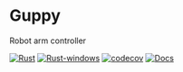 # Guppy

Robot arm controller

[![Rust](https://github.com/dmweis/guppy/workflows/Rust/badge.svg)](https://github.com/dmweis/guppy/actions)
[![Rust-windows](https://github.com/dmweis/guppy/workflows/Rust-windows/badge.svg)](https://github.com/dmweis/guppy/actions)
[![codecov](https://codecov.io/gh/dmweis/guppy/branch/master/graph/badge.svg)](https://codecov.io/gh/dmweis/guppy)
[![Docs](https://img.shields.io/badge/-docs-brightgreen)](https://davidweis.dev/guppy/guppy)
